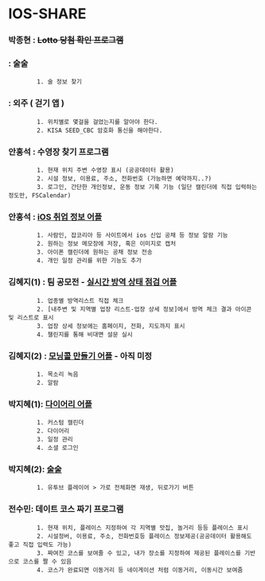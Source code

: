 # IOS-SHARE

### 박종현 : ~~Lotto 당첨 확인 프로그램~~
###       : 술술
            1. 술 정보 찾기 
###       : 외주 ( 걷기 앱 )
            1. 위치별로 몇걸을 걸었는지를 알아야 한다.
            2. KISA SEED_CBC 암호화 통신을 해야한다.


### 안홍석 : 수영장 찾기 프로그램
            1. 현재 위치 주변 수영장 표시 (공공데이터 활용)
            2. 시설 정보, 이용료, 주소, 전화번호 (가능하면 예약까지..?)
            3. 로그인, 간단한 개인정보, 운동 정보 기록 기능 (일단 캘린더에 직접 입력하는 정도만, FSCalendar)
            
### 안홍석 : [iOS 취업 정보 어플](https://github.com/hongsokan/career)
            1. 사람인, 잡코리아 등 사이트에서 ios 신입 공채 등 정보 알람 기능
            2. 원하는 정보 메모장에 저장, 혹은 이미지로 캡처
            3. 아이폰 캘린더에 원하는 공채 정보 전송
            4. 개인 일정 관리를 위한 기능도 추가

### 김혜지(1) : 팀 공모전 - [실시간 방역 상태 점검 어플](https://github.com/khyeji98/PreventionOfCorona)
            1. 업종별 방역리스트 직접 체크
            2. [내주변 및 지역별 업장 리스트-업장 상세 정보]에서 방역 체크 결과 아이콘 및 리스트로 표시
            3. 업장 상세 정보에는 홈페이지, 전화, 지도까지 표시
            4. 챌린지를 통해 비대면 설문 실시

### 김혜지(2) : [모닝콜 만들기 어플]() - 아직 미정
            1. 목소리 녹음
            2. 알람
            
### 박지혜(1): [다이어리 어플]()
            1. 커스텀 캘린더 
            2. 다이어리 
            3. 일정 관리 
            4. 소셜 로그인 
            
### 박지혜(2): [술술]()  
            1. 유투브 플레이어 > 가로 전체화면 재생, 뒤로가기 버튼 
            
### 전수민: 데이트 코스 짜기 프로그램 
            1. 현재 위치, 플레이스 지정하여 각 지역별 맛집, 놀거리 등등 플레이스 표시 
            2. 시설정버, 이용료, 주소, 전화번호등 플레이스 정보제공(공공데이터 활용해도 좋고 직접 입력도 가능)
            3. 짜여진 코스를 보여줄 수 있고, 내가 장소를 지정하여 제공된 플레이스를 기반으로 코스를 짤 수 있음 
            4. 코스가 완료되면 이동거리 등 네이게이션 처럼 이동거리, 이동시간 보여줌 
            
